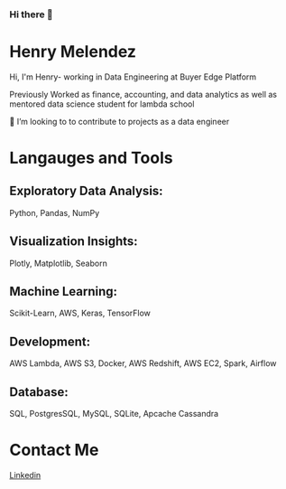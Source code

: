 ### Hi there 👋

<!--
**Henrymelendez/Henrymelendez** is a ✨ _special_ ✨ repository because its `README.md` (this file) appears on your GitHub profile.

Here are some ideas to get you started:

- 🔭 I’m currently working on ...
- 🌱 I’m currently learning ...
- 👯 I’m looking to collaborate on ...
- 🤔 I’m looking for help with ...
- 💬 Ask me about ...
- 📫 How to reach me: ...
- 😄 Pronouns: ...
- ⚡ Fun fact: ...
-->

# Henry Melendez

Hi, I'm Henry- working in Data Engineering
at Buyer Edge Platform 

<ins></ins>

Previously Worked as finance, accounting, and data analytics
as well as mentored data science student for lambda school

👯 I’m looking to to contribute to projects as a data engineer


# Langauges and Tools
<ins></ins>

## Exploratory Data Analysis:
Python, Pandas, NumPy
## Visualization Insights: 
Plotly, Matplotlib, Seaborn
## Machine Learning:
Scikit-Learn, AWS, Keras, TensorFlow
## Development:
AWS Lambda, AWS S3, Docker, AWS Redshift, AWS EC2, Spark, Airflow
## Database:
SQL, PostgresSQL, MySQL, SQLite, Apcache Cassandra

<ins></ins>

# Contact Me
<ins></ins>
[Linkedin](https://www.linkedin.com/in/henrymelendez/)

